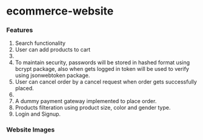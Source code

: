 # ecommerce-website
<h3>Features</h3>
<ol>
  <li>Search functionality</li>
  <li>User can add products to cart<li/>
  <li>To maintain security, passwords will be stored in hashed format using bcrypt package, also when gets logged in token will be used to verify using jsonwebtoken package.</li>
  <li>User can cancel order by a cancel request when order gets successfully placed.<li/>
  <li>A dummy payment gateway implemented to place order.</li>
  <li>Products filteration using product size, color and gender type.</li>
  <li>Login and Signup.</li>
</ol>

<h3>Website Images</h3>
